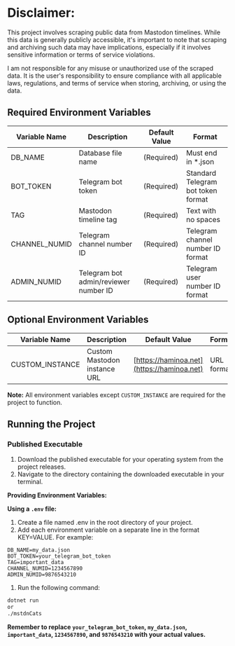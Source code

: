 # Disclaimer:

This project involves scraping public data from Mastodon timelines. While this data is generally publicly accessible, it's important to note that scraping and archiving such data may have implications, especially if it involves sensitive information or terms of service violations. 

I am not responsible for any misuse or unauthorized use of the scraped data. It is the user's responsibility to ensure compliance with all applicable laws, regulations, and terms of service when storing, archiving, or using the data.

## Required Environment Variables

| Variable Name | Description | Default Value | Format |
|---|---|---|---|
| DB_NAME | Database file name | (Required) | Must end in *.json |
| BOT_TOKEN | Telegram bot token | (Required) | Standard Telegram bot token format |
| TAG | Mastodon timeline tag | (Required) | Text with no spaces |
| CHANNEL_NUMID | Telegram channel number ID | (Required) | Telegram channel number ID format |
| ADMIN_NUMID | Telegram bot admin/reviewer number ID | (Required) | Telegram user number ID format |

## Optional Environment Variables

| Variable Name | Description | Default Value | Format |
|---|---|---|---|
| CUSTOM_INSTANCE | Custom Mastodon instance URL | [https://haminoa.net](https://haminoa.net) | URL format |

**Note:** All environment variables except `CUSTOM_INSTANCE` are required for the project to function.

## Running the Project

### Published Executable

1. Download the published executable for your operating system from the project releases.
2. Navigate to the directory containing the downloaded executable in your terminal.

**Providing Environment Variables:**

**Using a `.env` file:**
1. Create a file named .env in the root directory of your project.
2. Add each environment variable on a separate line in the format KEY=VALUE. For example:
```
DB_NAME=my_data.json
BOT_TOKEN=your_telegram_bot_token
TAG=important_data
CHANNEL_NUMID=1234567890
ADMIN_NUMID=9876543210
```
1. Run the following command:
```bash
dotnet run
or
./mstdnCats 
```
**Remember to replace `your_telegram_bot_token`, `my_data.json`, `important_data`, `1234567890`, and `9876543210` with your actual values.**
